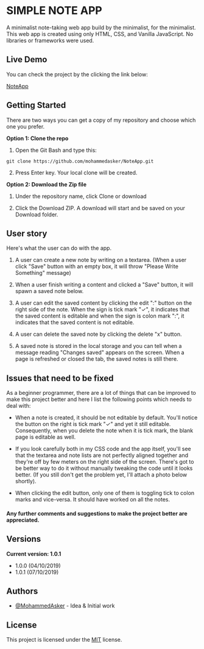# SIMPLE NOTE APP

A minimalist note-taking web app build by the minimalist, for the minimalist. This web app is created using only HTML, CSS, and Vanilla JavaScript. No libraries or frameworks were used.

## Live Demo

You can check the project by the clicking the link below:

[NoteApp](https://mohammedasker.github.io/NoteApp//)

## Getting Started

There are two ways you can get a copy of my repository and choose which one you prefer.

**Option 1: Clone the repo**

1. Open the Git Bash and type this:

```
git clone https://github.com/mohammedasker/NoteApp.git
```

2. Press Enter key. Your local clone will be created.

**Option 2: Download the Zip file**

1. Under the repository name, click Clone or download

2. Click the Download ZIP. A download will start and be saved on your Download folder.

## User story

Here's what the user can do with the app.

1. A user can create a new note by writing on a textarea. (When a user click "Save" button with an empty box, it will throw "Please Write Something" message)

2. When a user finish writing a content and clicked a "Save" button, it will spawn a saved note below.

3. A user can edit the saved content by clicking the edit ":" button on the right side of the note. When the sign is tick mark "✓", it indicates that the saved content is editable and when the sign is colon mark ":", it indicates that the saved content is not editable.

4. A user can delete the saved note by clicking the delete "x" button.

5. A saved note is stored in the local storage and you can tell when a message reading "Changes saved" appears on the screen. When a page is refreshed or closed the tab, the saved notes is still there.

## Issues that need to be fixed

As a beginner programmer, there are a lot of things that can be improved to make this project better and here I list the following points which needs to deal with:

- When a note is created, it should be not editable by default. You'll notice the button on the right is tick mark "✓" and yet it still editable. Consequently, when you delete the note when it is tick mark, the blank page is editable as well.

- If you look carefully both in my CSS code and the app itself, you'll see that the textarea and note lists are not perfectly aligned together and they're off by few meters on the right side of the screen. There's got to be better way to do it without manually tweaking the code until it looks better. (If you still don't get the problem yet, I'll attach a photo below shortly).

- When clicking the edit button, only one of them is toggling tick to colon marks and vice-versa. It should have worked on all the notes.

#### Any further comments and suggestions to make the project better are appreciated.

## Versions

<b>Current version: 1.0.1</b>

<ul>
	<li>1.0.0 (04/10/2019)</li>
	<li>1.0.1 (07/10/2019)</li>
</ul>

## Authors

- [@MohammedAsker](https://github.com/mohammedasker) - Idea & Initial work

## License

This project is licensed under the [MIT](https://github.com/mohammedasker/NotesApp/blob/master/LICENSE) license.
